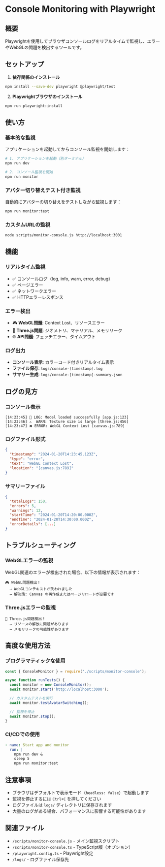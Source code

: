 # Console Monitoring with Playwright

## 概要
Playwrightを使用してブラウザコンソールログをリアルタイムで監視し、エラーやWebGLの問題を検出するツールです。

## セットアップ

1. **依存関係のインストール**
```bash
npm install --save-dev playwright @playwright/test
```

2. **Playwrightブラウザのインストール**
```bash
npm run playwright:install
```

## 使い方

### 基本的な監視
アプリケーションを起動してからコンソール監視を開始します：

```bash
# 1. アプリケーションを起動（別ターミナル）
npm run dev

# 2. コンソール監視を開始
npm run monitor
```

### アバター切り替えテスト付き監視
自動的にアバターの切り替えをテストしながら監視します：

```bash
npm run monitor:test
```

### カスタムURLの監視
```bash
node scripts/monitor-console.js http://localhost:3001
```

## 機能

### リアルタイム監視
- ✅ コンソールログ（log, info, warn, error, debug）
- ✅ ページエラー
- ✅ ネットワークエラー
- ✅ HTTPエラーレスポンス

### エラー検出
- 🎮 **WebGL問題**: Context Lost、リソースエラー
- 🎨 **Three.js問題**: ジオメトリ、マテリアル、メモリリーク
- 🌐 **API問題**: フェッチエラー、タイムアウト

### ログ出力
- **コンソール表示**: カラーコード付きリアルタイム表示
- **ファイル保存**: `logs/console-[timestamp].log`
- **サマリー生成**: `logs/console-[timestamp]-summary.json`

## ログの見方

### コンソール表示
```
[14:23:45] 📝 LOG: Model loaded successfully [app.js:123]
[14:23:46] ⚠️  WARN: Texture size is large [three.js:456]
[14:23:47] ❌ ERROR: WebGL Context Lost [canvas.js:789]
```

### ログファイル形式
```json
{
  "timestamp": "2024-01-20T14:23:45.123Z",
  "type": "error",
  "text": "WebGL Context Lost",
  "location": "[canvas.js:789]"
}
```

### サマリーファイル
```json
{
  "totalLogs": 150,
  "errors": 5,
  "warnings": 12,
  "startTime": "2024-01-20T14:20:00.000Z",
  "endTime": "2024-01-20T14:30:00.000Z",
  "errorDetails": [...]
}
```

## トラブルシューティング

### WebGLエラーの監視
WebGL関連のエラーが検出された場合、以下の情報が表示されます：

```
🎮 WebGL問題検出！
  → WebGLコンテキストが失われました
  → 解決策: Canvas の再作成またはページリロードが必要です
```

### Three.jsエラーの監視
```
🎨 Three.js問題検出！
  → リソースの解放に問題があります
  → メモリリークの可能性があります
```

## 高度な使用方法

### プログラマティックな使用
```javascript
const { ConsoleMonitor } = require('./scripts/monitor-console');

async function runTests() {
  const monitor = new ConsoleMonitor();
  await monitor.start('http://localhost:3000');

  // カスタムテストを実行
  await monitor.testAvatarSwitching();

  // 監視を停止
  await monitor.stop();
}
```

### CI/CDでの使用
```yaml
- name: Start app and monitor
  run: |
    npm run dev &
    sleep 5
    npm run monitor:test
```

## 注意事項

- ブラウザはデフォルトで表示モード（`headless: false`）で起動します
- 監視を停止するには `Ctrl+C` を押してください
- ログファイルは `logs/` ディレクトリに保存されます
- 大量のログがある場合、パフォーマンスに影響する可能性があります

## 関連ファイル

- `/scripts/monitor-console.js` - メイン監視スクリプト
- `/scripts/monitor-console.ts` - TypeScript版（オプション）
- `/playwright.config.ts` - Playwright設定
- `/logs/` - ログファイル保存先